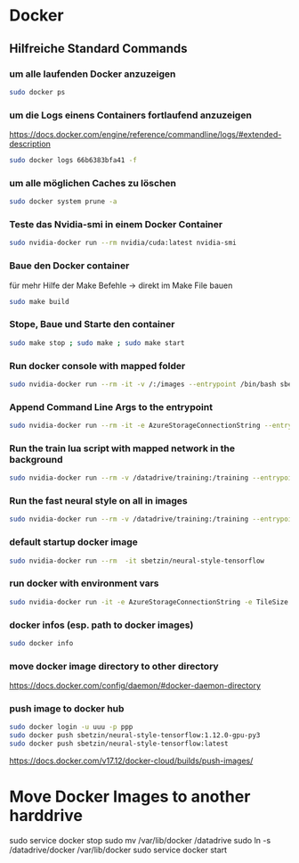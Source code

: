 ﻿# Docker
## Hilfreiche Standard Commands
### um alle laufenden Docker anzuzeigen
```bash
sudo docker ps
```
### um die Logs einens Containers fortlaufend anzuzeigen
https://docs.docker.com/engine/reference/commandline/logs/#extended-description
```bash
sudo docker logs 66b6383bfa41 -f
```
### um alle möglichen Caches zu löschen
```bash
sudo docker system prune -a
```
### Teste das Nvidia-smi in einem Docker Container
```bash
sudo nvidia-docker run --rm nvidia/cuda:latest nvidia-smi
```

### Baue den Docker container
für mehr Hilfe der Make Befehle -> direkt im Make File bauen
```bash
sudo make build
```
### Stope, Baue und Starte den container
```bash
sudo make stop ; sudo make ; sudo make start
```

### Run docker console with mapped folder
```bash
sudo nvidia-docker run --rm -it -v /:/images --entrypoint /bin/bash sbetzin/neural-style-tensorflow
```
### Append Command Line Args to the entrypoint
```bash
sudo nvidia-docker run --rm -it -e AzureStorageConnectionString --entrypoint "python"  tensorflow/tensorflow:1.12.0-gpu-py3  --version
```
### Run the train lua script with mapped network in the background
```bash
sudo nvidia-docker run --rm -v /datadrive/training:/training --entrypoint /bin/bash sbetzin/neural-style-tensorflow -c 'cd /app/fast-neural-style/ && th train.lua -h5_file /training/coco2014.h5 -style_image /training/style/expressionismus.jpg -content_weights 5 -style_weights 1000 -style_image_size 512 -loss_network /app/fast-neural-style/vgg16.t7 -checkpoint_name /training/models/style/expressionismus_vgg16_cw_5_sw_1000_size_512 -checkpoint_every 500' &
```
### Run the fast neural style on all in images
```bash
sudo nvidia-docker run --rm -v /datadrive/training:/training --entrypoint /bin/bash sbetzin/neural-style-tensorflow -c 'cd /app/fast-neural-style/ && th fast_neural_style.lua -model /training/models/style/expressionismus_vgg16_cw_0.1_sw_10_size_512 -input_dir /training/in/ -output_dir /training/out/ -image_size 0 -gpu 0'
```
### default startup docker image
```bash
sudo nvidia-docker run --rm  -it sbetzin/neural-style-tensorflow
```
### run docker with environment vars
```bash
sudo nvidia-docker run -it -e AzureStorageConnectionString -e TileSize --name neural-style sbetzin/neural-style-tensorflow
```
### docker infos (esp. path to docker images)
```bash
sudo docker info
```
### move docker image directory to other directory
https://docs.docker.com/config/daemon/#docker-daemon-directory

### push image to docker hub
```bash
sudo docker login -u uuu -p ppp
sudo docker push sbetzin/neural-style-tensorflow:1.12.0-gpu-py3
sudo docker push sbetzin/neural-style-tensorflow:latest
```
https://docs.docker.com/v17.12/docker-cloud/builds/push-images/


# Move Docker Images to another harddrive

sudo service docker stop
sudo mv /var/lib/docker /datadrive
sudo ln -s /datadrive/docker /var/lib/docker 
sudo service docker start







